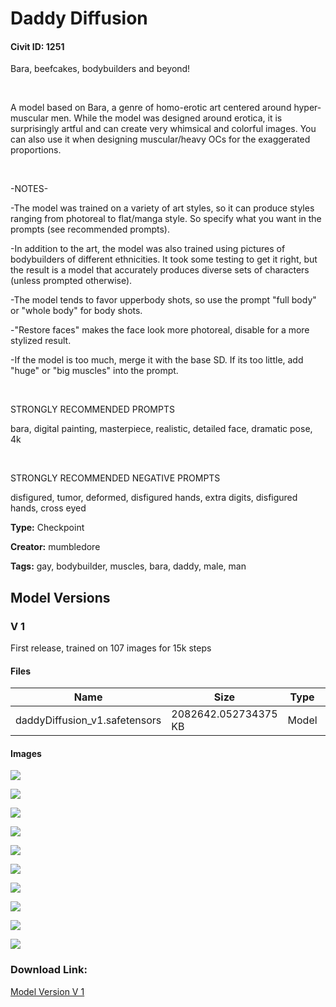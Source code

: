 # Daddy Diffusion

#### Civit ID: 1251

<p>Bara, beefcakes, bodybuilders and beyond!</p><p><br /></p><p>A model based on Bara, a genre of homo-erotic art centered around hyper-muscular men. While the model was designed around erotica, it is surprisingly artful and can create very whimsical and colorful images. You can also use it when designing muscular/heavy OCs for the exaggerated proportions.</p><p><br /></p><p>-NOTES-</p><p>-The model was trained on a variety of art styles, so it can produce styles ranging from photoreal to flat/manga style. So specify what you want in the prompts (see recommended prompts).</p><p>-In addition to the art, the model was also trained using pictures of bodybuilders of different ethnicities. It took some testing to get it right, but the result is a model that accurately produces diverse sets of characters (unless prompted otherwise).</p><p>-The model tends to favor upperbody shots, so use the prompt "full body" or "whole body" for body shots.</p><p>-"Restore faces" makes the face look more photoreal, disable for a more stylized result.</p><p>-If the model is too much, merge it with the base SD. If its too little, add "huge" or "big muscles" into the prompt.</p><p><br /></p><p>STRONGLY RECOMMENDED PROMPTS</p><p>bara, digital painting, masterpiece, realistic, detailed face, dramatic pose, 4k</p><p><br /></p><p>STRONGLY RECOMMENDED NEGATIVE PROMPTS</p><p>disfigured, tumor, deformed, disfigured hands, extra digits, disfigured hands, cross eyed</p>

**Type:** Checkpoint

**Creator:** mumbledore

**Tags:** gay, bodybuilder, muscles, bara, daddy, male, man

## Model Versions

### V 1

<p>First release, trained on 107 images for 15k steps</p>

#### Files

| Name | Size | Type | Format | Download Url | AutoV1 | AutoV2 | SHA256 | CRC32 | BLAKE3 |
| --- | --- | --- | --- | --- | --- | --- | --- | --- | --- |
| daddyDiffusion_v1.safetensors | 2082642.052734375 KB | Model | SafeTensor | https://civitai.com/api/download/models/1326 | 1400E684 | 432C4177A2 | 432C4177A2F0AC60078A1B58FA1C4FFC35B0F754C5BD26232CA6037A9E82248A | 73E67D6F | 28E4B90E10E58D8B7CC11B8ECAFAD32FF91DFE3802D5102C3819F7FB0DCB102F |

#### Images

<p><img src="https://image.civitai.com/xG1nkqKTMzGDvpLrqFT7WA/477480a4-22da-4caa-8a6f-3e4cd7574c00/width=450/10966.jpeg" /></p>

<p><img src="https://image.civitai.com/xG1nkqKTMzGDvpLrqFT7WA/86f65d8d-8501-4c28-ee87-8722a16bf500/width=450/10958.jpeg" /></p>

<p><img src="https://image.civitai.com/xG1nkqKTMzGDvpLrqFT7WA/2101a4b5-0402-41ae-d230-f594995e8200/width=450/10969.jpeg" /></p>

<p><img src="https://image.civitai.com/xG1nkqKTMzGDvpLrqFT7WA/1902f95f-c0e6-490c-b322-0cb2cf7b6700/width=450/10968.jpeg" /></p>

<p><img src="https://image.civitai.com/xG1nkqKTMzGDvpLrqFT7WA/ca9733f5-6305-419f-66d5-b238dd8d1300/width=450/10967.jpeg" /></p>

<p><img src="https://image.civitai.com/xG1nkqKTMzGDvpLrqFT7WA/7b048fc5-7c6d-433e-a469-007ef4079000/width=450/10965.jpeg" /></p>

<p><img src="https://image.civitai.com/xG1nkqKTMzGDvpLrqFT7WA/82a8a979-1de1-48a5-4c39-cde41391c200/width=450/10964.jpeg" /></p>

<p><img src="https://image.civitai.com/xG1nkqKTMzGDvpLrqFT7WA/14c3cac7-cc17-44e5-7233-3e82c29e0700/width=450/10963.jpeg" /></p>

<p><img src="https://image.civitai.com/xG1nkqKTMzGDvpLrqFT7WA/b8b03726-beb0-4c15-8687-c7e42e473300/width=450/10962.jpeg" /></p>

<p><img src="https://image.civitai.com/xG1nkqKTMzGDvpLrqFT7WA/1c20bc51-22aa-4139-bb30-2824444e3200/width=450/10961.jpeg" /></p>

### Download Link:

[Model Version V 1](https://civitai.com/api/download/models/1326)

